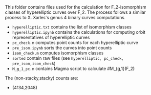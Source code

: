 This folder contains files used for the calculation for F_2-isomorphism classes of hyperelliptic curves over F_2. The process follows a similar process to X. Xarles's genus 4 binary curves computations.

- ```hyperelliptic.txt``` contains the list of isomorphism classes
- ```hyperelliptic.ipynb``` contains the calculations for computing orbit representatives of hyperelliptic curves
- ```pc_check.m``` computes point counts for each hyperelliptic curve
- ```pre_isom.ipynb``` sorts the curves into point counts
- ```isom_check.m``` computes isomorphism classes
- ```sorted``` contain raw files (see ```hyperelliptic, pc_check, pre_isom,isom_check```)
- ```M_g_1_pc.m``` contains Magma script to calculate #M_{g,1}(F_2)


The (non-stacky,stacky) counts are:

- (4134,2048)
